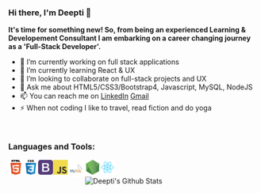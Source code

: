 ### Hi there, I'm Deepti 👋
**It's time for something new! So, from being an experienced Learning & Developement Consultant I am embarking on a career changing journey as a 'Full-Stack Developer'.**

* 🔭 I’m currently working on full stack applications
* 🌱 I’m currently learning React & UX
* 👯 I’m looking to collaborate on full-stack projects and UX
* 💬 Ask me about HTML5/CSS3/Bootstrap4, Javascript, MySQL, NodeJS
* 📫 You can reach me on [LinkedIn](www.linkedin.com/in/deeptishrma) [Gmail](deepti.sharma@gmail.com)
* ⚡ When not coding I like to travel, read fiction and do yoga
<br />

### Languages and Tools:
<img align="left" alt="HTML5" width="30px" src="https://raw.githubusercontent.com/github/explore/80688e429a7d4ef2fca1e82350fe8e3517d3494d/topics/html/html.png" />
<img align="left" alt="CSS3" width="30px" src="https://raw.githubusercontent.com/github/explore/80688e429a7d4ef2fca1e82350fe8e3517d3494d/topics/css/css.png" />
<img align="left" alt="Bootstrap4" width="30px" src="https://raw.githubusercontent.com/github/explore/80688e429a7d4ef2fca1e82350fe8e3517d3494d/topics/bootstrap/bootstrap.png" />
<img align="left" alt="JavaScript" width="30px" src="https://raw.githubusercontent.com/github/explore/80688e429a7d4ef2fca1e82350fe8e3517d3494d/topics/javascript/javascript.png" />
<img align="left" alt="MySQL" width="35px" src="https://raw.githubusercontent.com/github/explore/80688e429a7d4ef2fca1e82350fe8e3517d3494d/topics/mysql/mysql.png" />
<img align="left" alt="NodeJS" width="30px" src="https://raw.githubusercontent.com/github/explore/80688e429a7d4ef2fca1e82350fe8e3517d3494d/topics/nodejs/nodejs.png" />
<img align="left" alt="React" width="30px" src="https://raw.githubusercontent.com/github/explore/80688e429a7d4ef2fca1e82350fe8e3517d3494d/topics/react/react.png" />
<br />
<br />
<img align="left" alt="Deepti's Github Stats" src="https://github-readme-stats.vercel.app/api?username=Deepti-Dk&show_icons=true&hide_border=true%22" />
